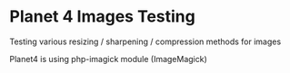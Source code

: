 # Planet 4 Images Testing

Testing various resizing / sharpening / compression methods for images

Planet4 is using php-imagick module (ImageMagick)
